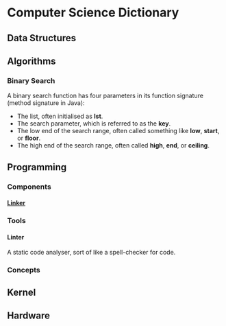 # Computer Science Dictionary

## Data Structures

## Algorithms

### Binary Search

A binary search function has four parameters in its function signature (method signature in Java):

- The list, often initialised as **lst**.
- The search parameter, which is referred to as the **key**.
- The low end of the search range, often called something like **low**, **start**, or **floor**.
- The high end of the search range, often called **high**, **end**, or **ceiling**.

## Programming

### Components

#### [Linker](./Programming/Components/linker.md)

### Tools

#### Linter

A static code analyser, sort of like a spell-checker for code.

### Concepts

## Kernel

## Hardware
